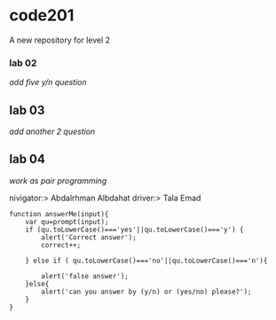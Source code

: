 # code201
A new repository for level 2 
### lab 02
*add five y/n question*

## lab 03
*add another 2 question*

## lab 04
*work as pair programming*

nivigator:> Abdalrhman Albdahat
driver:> Tala Emad

```
function answerMe(input){
    var qu=prompt(input);
    if (qu.toLowerCase()==='yes'||qu.toLowerCase()==='y') {
        alert('Correct answer');
        correct++;
        
    } else if ( qu.toLowerCase()==='no'||qu.toLowerCase()==='n'){
    
        alert('false answer');
    }else{
        alert('can you answer by (y/n) or (yes/no) please?');
    }
}

```
